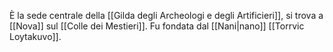 È la sede centrale della [[Gilda degli Archeologi e degli Artificieri]], si trova a [[Nova]] sul [[Colle dei Mestieri]].
Fu fondata dal [[Nani|nano]] [[Torrvic Loytakuvo]].
